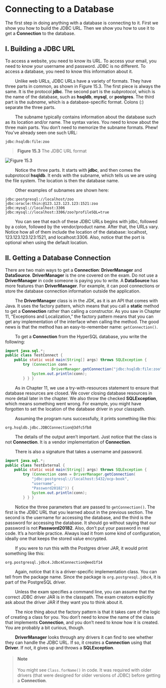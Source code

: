# Connecting to a Database

The first step in doing anything with a database is connecting to it. First we show you
how to build the JDBC URL. Then we show you how to use it to get a **Connection** to
the database.

## I. Building a JDBC URL
To access a website, you need to know its URL. To access your email, you need to know
your username and password. JDBC is no different. To access a database, you need to know
this information about it. <br />

&emsp;&emsp;
Unlike web URLs, JDBC URLs have a variety of formats. They have three parts in
common, as shown in Figure 15.3. The first piece is always the same. It is the protocol **jdbc**.
The second part is the _subprotocol_, which is the name of the database, such as **hsqldb**, **mysql**,
or **postgres**. The third part is the _subname_, which is a database-specific format. Colons (:)
separate the three parts. <br />

&emsp;&emsp;
The subname typically contains information about the database such as its location
and/or name. The syntax varies. You need to know about the three main parts. You don’t
need to memorize the subname formats. Phew! You’ve already seen one such URL:

```
jdbc:hsqldb:file:zoo
```

> **Figure 15.3** The JDBC URL format

![Figure 15.3](../../images/chapter15/figure15.3.png)

&emsp;&emsp;
Notice the three parts. It starts with **jdbc**, and then comes the subprotocol **hsqldb**. It
ends with the subname, which tells us we are using the file system. The location is then the
database name. <br />

&emsp;&emsp;
Other examples of subnames are shown here:

```
jdbc:postgresql://localhost/zoo
jdbc:oracle:thin:@123.123.123.123:1521:zoo
jdbc:mysql://localhost:3306
jdbc:mysql://localhost:3306/zoo?profileSQL=true
```

&emsp;&emsp;
You can see that each of these JDBC URLs begins with jdbc, followed by a colon,
followed by the vendor/product name. After that, the URLs vary. Notice how all of them
include the location of the database: localhost, 123.123.123.123:1521, and
localhost:3306. Also, notice that the port is optional when using the default location.

## II. Getting a Database Connection
There are two main ways to get a **Connection**: **DriverManager** and **DataSource**.
**DriverManager** is the one covered on the exam. Do not use a **DriverManager** in code
someone is paying you to write. A **DataSource** has more features than **DriverManager**.
For example, it can pool connections or store the database connection information outside
the application. <br />

&emsp;&emsp;
The **DriverManager** class is in the JDK, as it is an API that comes with Java. It uses the
factory pattern, which means that you call a **static** method to get a **Connection** rather
than calling a constructor. As you saw in Chapter 11, “Exceptions and Localization,” the
factory pattern means that you can get any implementation of the interface when calling
the method. The good news is that the method has an easy-to-remember name:
`getConnection()`. <br />

&emsp;&emsp;
To get a **Connection** from the HyperSQL database, you write the following:

```java
import java.sql.*;
public class TestConnect {
    public static void main(String[] args) throws SQLException {
        try (Connection conn = 
                     DriverManager.getConnection("jdbc:hsqldb:file:zoo")) {
            System.out.println(conn);
        } } }
```

&emsp;&emsp;
As in Chapter 11, we use a try-with-resources statement to ensure that database resources
are closed. We cover closing database resources in more detail later in the chapter. We also
throw the checked **SQLException**, which means something went wrong. For example, you
might have forgotten to set the location of the database driver in your classpath. <br />

&emsp;&emsp;
Assuming the program runs successfully, it prints something like this:

```
org.hsqldb.jdbc.JDBCConnection@3dfc5fb8
```

&emsp;&emsp;
The details of the output aren’t important. Just notice that the class is not **Connection**. It
is a vendor implementation of **Connection**. <br />

&emsp;&emsp;
There is also a signature that takes a username and password.

```java
import java.sql.*;
public class TestExternal {
    public static void main(String[] args) throws SQLException {
        try (Connection conn = DriverManager.getConnection(
            "jdbc:postgresql://localhost:5432/ocp-book",
            "username",
            "Password20182")) {
            System.out.println(conn);
        } } }
```

&emsp;&emsp;
Notice the three parameters that are passed to `getConnection()`. The first is the JDBC
URL that you learned about in the previous section. The second is the username for accessing 
the database, and the third is the password for accessing the database. It should go
without saying that our password is not **Password20182**. Also, don’t put your password in
real code. It’s a horrible practice. Always load it from some kind of configuration, ideally one
that keeps the stored value encrypted. <br />

&emsp;&emsp;
If you were to run this with the Postgres driver JAR, it would print something like this:

```
org.postgresql.jdbc4.Jdbc4Connection@eed1f14
```

&emsp;&emsp;
Again, notice that it is a driver-specific implementation class. You can tell from
the package name. Since the package is `org.postgresql.jdbc4`, it is part of the
PostgreSQL driver. <br />

&emsp;&emsp;
Unless the exam specifies a command line, you can assume that the correct JDBC driver
JAR is in the classpath. The exam creators explicitly ask about the driver JAR if they want
you to think about it. <br />

&emsp;&emsp;
The nice thing about the factory pattern is that it takes care of the logic of creating a class
for you. You don’t need to know the name of the class that implements **Connection**, and you
don’t need to know how it is created. You are probably a bit curious, though. <br />

&emsp;&emsp;
**DriverManager** looks through any drivers it can find to see whether they can handle the
JDBC URL. If so, it creates a **Connection** using that **Driver**. If not, it gives up and throws a
**SQLException**.

> #### Note
> You might see `Class.forName()` in code. It was required with older
drivers (that were designed for older versions of JDBC) before getting a
**Connection**.
